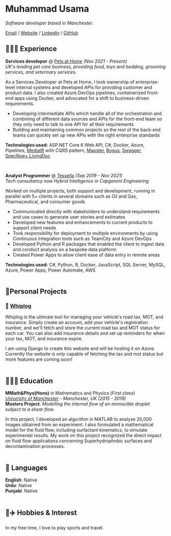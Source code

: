 # Muhammad Usama

_Software developer based in Manchester_.

[Email](mailto:muhammadusama02@hotmail.co.uk) / [Website](https://usamaa9.github.io/cv) / [LinkedIn](https://www.linkedin.com/in/mh-usama/) / [GitHub](https://github.com/usamaa9/)

## 👨🏽‍💻 Experience

**Services developer** @ [Pets at Home](https://www.petsathome.com/) _(Nov 2021 - Present)_ <br>
_UK's leading pet care business, providing food, toys and bedding, grooming services, and veterinary services._

As a Services Developer at Pets at Home, I took ownership of enterprise-level internal systems and developed APIs for providing customer and product data. I also created Azure DevOps pipelines, containerized front-end apps using Docker, and advocated for a shift to business-driven requirements.

- Developing intermediate APIs which handle all of the orchestration and combining of different data sources and APIs for the front-end team so they only need to talk to one API for all their requirements
- Building and maintaining common projects so the rest of the back-end teams can quickly set up new APIs with the right enterprise standards

**Technologies used:** ASP.NET Core 6 Web API, C#, Docker, Azure, Pipelines, [MediatR](https://github.com/jbogard/MediatR) with CQRS pattern, [Mapster](https://github.com/MapsterMapper/Mapster), [Bogus](https://github.com/bchavez/Bogus), [Swagger](https://swagger.io/), [Specflow+ LivingDoc](https://specflow.org/)

<br>

**Analyst Programmer** @ [Tessella](https://www.tessella.com/) _(Sep 2019 - Nov 2021)_ <br>
_Tech consultancy now Hybrid Intelligence in Capgemini Engineering_

Worked on multiple projects, both support and development, running in parallel with 5+ clients in several domains such as Oil and Gas,
Pharmaceutical, and consumer goods
- Communicated directly with stakeholders to understand requirements and use cases to generate user stories and estimates
- Developed new features and enhancements to current products to support client needs
- Took responsibility for deployment to multiple environments by using Continuous Integration tools such as TeamCity and Azure DevOps
- Developed Python and R packages that enabled the client to ingest data and conduct analysis on a bespoke data platform
- Created Power Apps to allow client ease of data entry in remote areas

**Technologies used:** C#, Python, R, Docker, JavaScript, SQL Server, MySQL, Azure, Power Apps, Power Automate, AWS
<br><br>

## 🥽Personal Projects
### 🚗 [Whiplog](https://whiplog.azurewebsites.net/)

Whiplog is the ultimate tool for managing your vehicle's road tax, MOT, and insurance. Simply create an account, add your vehicle's registration number, and we'll fetch and store the current road tax and MOT status for each car. You can also add insurance details and set up reminders for when your tax, MOT, and insurance expire.

I am using Django to create this website and will be hosting it on Azure. Currently the website is only capable of fetching the tax and mot status but more features are coming soon!
<br><br>


## 👨🏽‍🎓 Education

**MMath&Phys(Hons)** in Mathematics and Physics (_First class_) <br>
_[University of Manchester](https://www.manchester.ac.uk/) - Manchester, UK (2015 - 2019)_ <br>
**Masters Project**: _Modelling the internal flow of an immiscible droplet subject to a shear flow._

In this project, I developed an algorithm in MATLAB to analyze 20,000 images obtained from an experiment. I also formulated a mathematical model for the fluid flow, including surfactant kinematics, to simulate experimental results. My work on this project recognized the direct impact on fluid flow applications concerning Superhydrophobic surfaces and decontamination processes.
<br><br>

## 💬 Languages

**English**: Native <br>
**Urdu**: Native <br>
**Punjabi**: Native
<br><br>

## 🏀✈️ Hobbies & Interest
In my free time, I love to play sports and travel.

